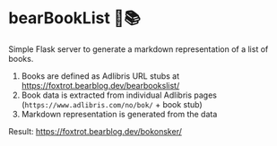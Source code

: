 # bearBookList 🐼📚 

Simple Flask server to generate a markdown representation of a list of books.
1. Books are defined as Adlibris URL stubs at https://foxtrot.bearblog.dev/bearbookslist/
2. Book data is extracted from individual Adlibris pages (`https://www.adlibris.com/no/bok/` + book stub)
3. Markdown representation is generated from the data

Result: https://foxtrot.bearblog.dev/bokonsker/
